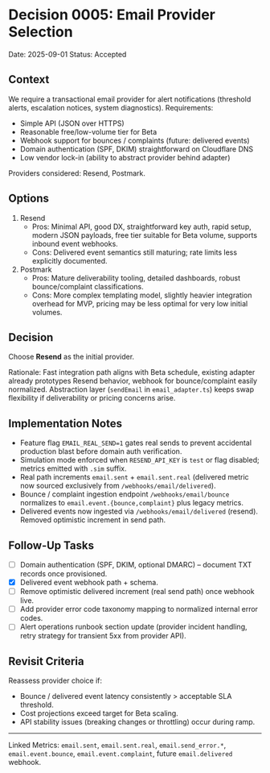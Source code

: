 # Decision 0005: Email Provider Selection

Date: 2025-09-01
Status: Accepted

## Context
We require a transactional email provider for alert notifications (threshold alerts, escalation notices, system diagnostics). Requirements:
- Simple API (JSON over HTTPS)
- Reasonable free/low-volume tier for Beta
- Webhook support for bounces / complaints (future: delivered events)
- Domain authentication (SPF, DKIM) straightforward on Cloudflare DNS
- Low vendor lock-in (ability to abstract provider behind adapter)

Providers considered: Resend, Postmark.

## Options
1. Resend
   - Pros: Minimal API, good DX, straightforward key auth, rapid setup, modern JSON payloads, free tier suitable for Beta volume, supports inbound event webhooks.
   - Cons: Delivered event semantics still maturing; rate limits less explicitly documented.
2. Postmark
   - Pros: Mature deliverability tooling, detailed dashboards, robust bounce/complaint classifications.
   - Cons: More complex templating model, slightly heavier integration overhead for MVP, pricing may be less optimal for very low initial volumes.

## Decision
Choose **Resend** as the initial provider.

Rationale: Fast integration path aligns with Beta schedule, existing adapter already prototypes Resend behavior, webhook for bounce/complaint easily normalized. Abstraction layer (`sendEmail` in `email_adapter.ts`) keeps swap flexibility if deliverability or pricing concerns arise.

## Implementation Notes
- Feature flag `EMAIL_REAL_SEND=1` gates real sends to prevent accidental production blast before domain auth verification.
- Simulation mode enforced when `RESEND_API_KEY` is `test` or flag disabled; metrics emitted with `.sim` suffix.
- Real path increments `email.sent` + `email.sent.real` (delivered metric now sourced exclusively from `/webhooks/email/delivered`).
- Bounce / complaint ingestion endpoint `/webhooks/email/bounce` normalizes to `email.event.{bounce,complaint}` plus legacy metrics.
- Delivered events now ingested via `/webhooks/email/delivered` (resend). Removed optimistic increment in send path.

## Follow-Up Tasks
- [ ] Domain authentication (SPF, DKIM, optional DMARC) – document TXT records once provisioned.
- [x] Delivered event webhook path + schema.
- [ ] Remove optimistic delivered increment (real send path) once webhook live.
- [ ] Add provider error code taxonomy mapping to normalized internal error codes.
- [ ] Alert operations runbook section update (provider incident handling, retry strategy for transient 5xx from provider API).

## Revisit Criteria
Reassess provider choice if:
- Bounce / delivered event latency consistently > acceptable SLA threshold.
- Cost projections exceed target for Beta scaling.
- API stability issues (breaking changes or throttling) occur during ramp.

---
Linked Metrics: `email.sent`, `email.sent.real`, `email.send_error.*`, `email.event.bounce`, `email.event.complaint`, future `email.delivered` webhook.
